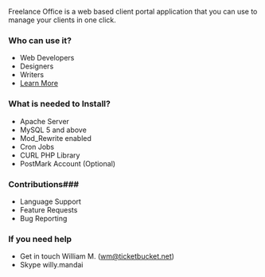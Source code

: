 Freelance Office is a web based client portal application that you can use to manage your clients in one click.

### Who can use it? ###

* Web Developers
* Designers
* Writers
* [Learn More](http://codecanyon.net/user/wim88)

### What is needed to Install? ###

* Apache Server 
* MySQL 5 and above
* Mod_Rewrite enabled
* Cron Jobs
* CURL PHP Library
* PostMark Account (Optional)

### Contributions###

* Language Support
* Feature Requests
* Bug Reporting

### If you need help ###

* Get in touch William M. (wm@ticketbucket.net)
* Skype willy.mandai

